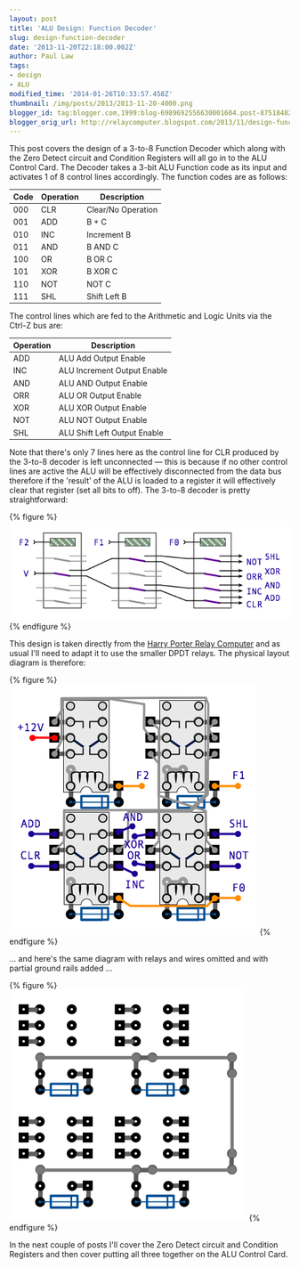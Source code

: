 ```yaml
---
layout: post
title: 'ALU Design: Function Decoder'
slug: design-function-decoder
date: '2013-11-20T22:18:00.002Z'
author: Paul Law
tags:
- design
- ALU
modified_time: '2014-01-26T10:33:57.458Z'
thumbnail: /img/posts/2013/2013-11-20-4000.png
blogger_id: tag:blogger.com,1999:blog-6989692556630001604.post-8751848267255231383
blogger_orig_url: http://relaycomputer.blogspot.com/2013/11/design-function-decoder.html
---
```


This post covers the design of a 3-to-8 Function Decoder which along 
with the Zero Detect circuit and Condition Registers will all go in to the ALU 
Control Card. The Decoder takes a 3-bit ALU Function code as its input and 
activates 1 of 8 control lines accordingly. The function codes are as 
follows:

| Code | Operation | Description |
| ---- | --------- | ----------- |
| 000 | CLR | Clear/No Operation |
| 001 | ADD | B + C |
| 010 | INC | Increment B |
| 011 | AND | B AND C |
| 100 | OR  | B OR C |
| 101 | XOR | B XOR C |
| 110 | NOT | NOT C |
| 111 | SHL | Shift Left B |

The control lines which are fed to the Arithmetic and Logic Units via the Ctrl-Z bus are:

| Operation | Description |
| --------- | ----------- |
| ADD | ALU Add Output Enable |
| INC | ALU Increment Output Enable |
| AND | ALU AND Output Enable |
| ORR | ALU OR Output Enable |
| XOR | ALU XOR Output Enable |
| NOT | ALU NOT Output Enable |
| SHL | ALU Shift Left Output Enable |

Note that 
there's only 7 lines here as the control line for CLR produced by the 3-to-8 
decoder is left unconnected — this is because if no other control lines are 
active the ALU will be effectively disconnected from the data bus therefore if 
the 'result' of the ALU is loaded to a register it will effectively clear that 
register (set all bits to off). The 3-to-8 decoder is pretty 
straightforward:

{% figure %}
![](/assets/img/posts/2013/2013-11-20-0000.png)
{% endfigure %}

This design is taken directly from the 
[Harry Porter Relay Computer](http://web.cecs.pdx.edu/~harry/Relay/index.html) and as usual I'll need to adapt it to use the 
smaller DPDT relays. The physical layout diagram is therefore:

{% figure %}
![](/assets/img/posts/2013/2013-11-20-0001.png)
{% endfigure %}

... and here's the same diagram with relays and wires omitted and with 
partial ground rails added ...

{% figure %}
![](/assets/img/posts/2013/2013-11-20-0002.png)
{% endfigure %}

In the next couple of posts I'll cover the Zero Detect circuit and 
Condition Registers and then cover putting all three together on the ALU 
Control Card. 
